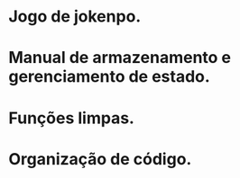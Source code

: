 # Jogo de jokenpo.
# Manual de armazenamento e gerenciamento de estado.
# Funções limpas.
# Organização de código.
